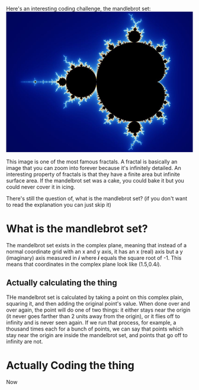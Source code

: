 Here's an interesting coding challenge, the mandlebrot set:
![](brot.jpg)

This image is one of the most famous fractals. A fractal is basically an image that you can zoom into forever because it's infinitely detailed. An interesting property of fractals is that they have a finite area but infinite surface area. If the mandelbrot set was a cake, you could bake it but you could never cover it in icing.

There's still the question of, what is the mandlebrot set? (if you don't want to read the explanation you can just skip it)

# What is the mandlebrot set?
The mandelbrot set exists in the complex plane, meaning that instead of a normal coordinate grid with an x and y axis, it has an x (real) axis but a y (imaginary) axis measured in ***i*** where ***i*** equals the square root of -1. This means that coordinates in the complex plane look like (1.5,0.4*i*).

## Actually calculating the thing
THe mandelbrot set is calculated by taking a point on this complex plain, squaring it, and then adding the original point's value. When done over and over again, the point will do one of two things: it either stays near the origin (it never goes farther than 2 units away from the origin), or it flies off to infinity and is never seen again. If we run that process, for example, a thousand times each for a bunch of points, we can say that points which stay near the origin are inside the mandelbrot set, and points that go off to infinity are not.

# Actually Coding the thing
Now
